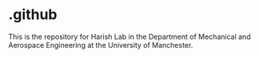 # .github
This is the repository for Harish Lab in the Department of Mechanical and Aerospace Engineering at the University of Manchester.
